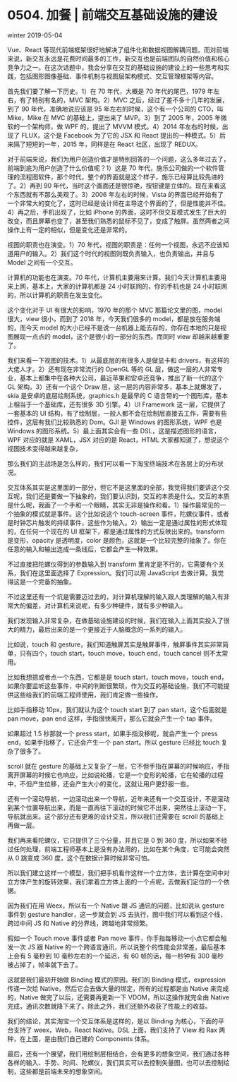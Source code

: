 # 0504. 加餐 | 前端交互基础设施的建设

winter 2019-05-04

Vue、React 等现代前端框架很好地解决了组件化和数据视图解耦问题。而对前端来说，新交互永远是花费时间最多的工作，新交互也是前端团队的自然价值和核心竞争力之一。在这次话题中，我会分享在交互的基础设施的建设上的一些思考和实践，包括图形图像基础、事件机制与视图层架构模式、交互管理框架等内容。

首先我们要了解一下历史。1）在 70 年代，大概是 70 年代的尾巴，1979 年左右，有了特别有名的，MVC 架构。2）MVC 之后，经过了差不多十几年的发展，到了 90 年代，准确地说应该是 95 年左右的时候，这个有一个公司的 CTO，叫 Mike，Mike 在 MVC 的基础上，提出来了 MVP。3）到了 2005 年，2005 年微软的一个架构师，做 WPF 的，提出了 MVVM 模式。4）2014 年左右的时候，出现了 FLUX，这个是 Facebook 为了它的 JSX 和 React 提出的一种模式。5）后来隔了短短的一年，2015 年，同样是在 React 社区，出现了 REDUX。

对于前端来说，我们为用户创造价值才是特别回答的一个问题，这么多年过去了，前端到底为用户创造了什么价值呢？1）这是 70 年代，施乐公司做的一个软件管理的流程图软件，那个时代，整个的界面就是这个样子，施乐已经算比较先进的了。2）再到 90 年代，当时这个画面还是很惊艳，按钮键是立体的。现在来看这个东西就有不那么美观了。3）2006 年左右的时候，Vista 的界面已经开始有了一个非常大的变化了，这时已经是设计师在主导这个界面的了，但是性能并不佳。4）再之后，手机出现了，比如 iPhone 的界面，这时不但交互模式发生了巨大的改变，而且屏幕也变了，甚至我们熟悉的鼠标不见了，变成了触屏。虽然两者之间操作上有一定的相似，但是变化还是非常的。

视图的职责也在演变。1）70 年代，视图的职责是：任何一个视图，永远不应该知道用户的输入。2）我们这个时代的视图则既负责输入，也负责输出，并且与 Model 之间有一个交互。

计算机的功能也在演变。70 年代，计算机主要用来计算。我们今天计算机主要用来上网，基本上，大家的计算机都是 24 小时联网的，你的手机也是 24 小时联网的，所以计算机的职责在发生变化。

这个变化对于 UI 有很大的影响，1970 年的那个 MVC 那篇论文里的图，model 很大，view 很小，而到了 2018 年，今天我们很多的 model，都是放在服务端的，而今天 model 的大小已经不是说一台机器上能去存的，你存在本地的只是视图展现一点点的 model，这个是很小的一部分的东西。而同时 view 却越来越重要了。

我们来看一下视图的技术。1）从最底层的有很多人是做显卡和 drivers，有这样的大佬人才。2）还有现在非常流行的 OpenGL 等的 GL 层，做这一层的人非常专业，基本上都集中在各种大公司，最近苹果和安卓还竞争，推出了新一代的这个 GL 架构。3）还有一个这个 Draw 层，这一层的内容非常多，基本上就爆发了，skia 是安卓的底层绘制系统，graphics.h 是最早的 C 语言带的一个图形库，基本上相当于一个基础库，还有很多 3D 引擎。4）UI Framework 这一层，它提供了一套基本的 UI 结构，有了绘制层，一般人都不会在绘制层直接去工作，需要有些控件，这层有我们比较熟悉的 Dom。GJI 是 Windows 的图形系统，WPF 也是 Windows 的图形系统。5）最上面其实会有一些 DSL，这是描述图形的语言，WPF 对应的就是 XAML，JSX 对应的是 React，HTML 大家都知道了，想说这个视图技术变得越来越复杂，

那么我们的主战场是怎么样的，我们可以看一下淘宝终端技术在各层上的分布状况。

交互体系其实是这里面的一部分，但它不是这里面的全部，我觉得我们要讲这个交互呢，我们还是要做一下抽象的，我们要认识到，交互的本质是什么。交互的本质是什么呢，我画了一个手和一个眼睛，其实无非是操作和看。1）操作最常见的一个抽象的模式就是事件。这个比如说这个 touch-screen 事件，陀螺仪事件，或者是时钟芯片触发的持续事件，这些作为输入。2）输出一定是通过属性的形式体现的，在任何一个现在的 UI 框架下，都是通过属性的方式反映出来的。transform 是变形，opacity 是透明度，color 是颜色，这就是一个比较完整的抽象了。你在任意的输入和输出连成一条线后，它都会产生一种效果。

不过直接把陀螺仪得到的参数输入到 transform 里肯定是不行的，它需要有个关系，我们在这里面选择了 Expression。我们可以用 JavaScript 去做计算。我觉得这是一个完备的抽象。

不过这里还有一个坑是需要迈过去的，对计算机理解的输入跟人类理解的输入有非常大的偏差，对计算机来说呢，有多少种硬件，就有多少种输入。

我们发现输入非常复杂，在做基础设施建设的时候，我们在输入上面其实投入了很大的精力，最后出来的是一个更接近于人脑概念的一系列的输入。

比如说，touch 和 gesture，我们知道触屏其实是触屏事件，触屏事件其实非常简单，只有四个，touch start，touch  move，touch  end，touch cancel 则不太常用。

比如我想摁或者点一个东西，它都是是 touch start，touch  move，touch  end，如果你要监听这些事件，中间的判断很繁琐，作为交互的基础设施，我们不可能提供这些给我们的前端工程师使用，我们肯定做一些操作。

比如手指移动 10px，我们就认为这个 touch  start 到了 pan  start，这个后面就是 pan  move，pan  end 这样，手指很快离开，那么它就会产生一个 tap 事件。

如果超过 1.5 秒那就一个 press start，如果手指没移呢，就会产生一个 press end，如果手指移了，它还会产生一个 pan start。所以 gesture 已经比 touch 复杂了很多了。

scroll 就在 gesture 的基础上又复杂了一层，它不但手指在屏幕的时候响应，手指离开屏幕的时候它也响应，比如说轮播，它是一个变形的轮播，它在轮播的过程中，不但产生位移，还会产生大小的变化，这就让用户更舒服一些。

还有一个滚动导航，一边滚动出来一个导航，近年来还有一个交互设计，不是滚动到某个位置导航出来，而是一直再往下滚动的时候它不出来，突然往上滚动一下，导航就出来。这个部分还有更难的设计交互，所以我们还需要在 scroll 的基础上再做一层。

我们再来看陀螺仪，它只提供了三个分量，并且它是 0 到 360 度，所以如果不经过任何处理，前端工程师基本上是没有办法用的，比如在某个角度，它可能会突然从 0 跳变成 360 度，这个在数据计算时候非常可怕。

所以我们建立这样一个模型，我们把手机看作这样一个立方体，去计算在空间中对立方体产生的旋转效果，我们拿着立方体上面的一个点呢，去做我们定位的一个依据。

因为我们在用 Weex，所以有一个 Native 跟 JS 通讯的问题，比如说从 gesture 事件到 gesture handler，这一步就会到 JS 去执行，图中我们可以看到这个线，跨过中间 JS 和 Native 的分界线，跨越地非常频繁。

假如一个 Touch  move 事件或者 Pan  move 事件，你手指每移动一小点它都会触发一次 JS 跟 Native 的一个跨语言通讯，所以说整个的性能会非常差，最后基本上会有 5 毫秒到 10 毫秒左右的一个延迟，有 60 帧的话，每一秒钟有 300 毫秒被占掉了，帧率就下去了。

这就是我们最初开始做 Binding 模式的原因。我们的 Binding 模式，expression 传递一次给 Native，然后它会去做大量的绑定，所有的过程都是由 Native 来完成的，Native 做完了以后，还需要再更新一下 VDOM，所以这操作就完全由 Native 完成，通讯次数就降下来了。除此之外，我们还额外收获了性能上的收益。

我们的结论，其实淘宝一个交互体系是这样的，是以 Binding 为核心，下面的平台支持了 weex，Web，React Native。DSL 上面，我们支持了 View 和 Rax 两种，在上面，是由我们自己建的 Components 体系。

最后，还有一个展望，我们用绘制层相结合，会有更多的想象空间，我们通过各种各样的输入、手势、时间、陀螺仪，我们其实可以去控制矢量图，也可以去控制绘制，这些都是前端未来的想象空间。